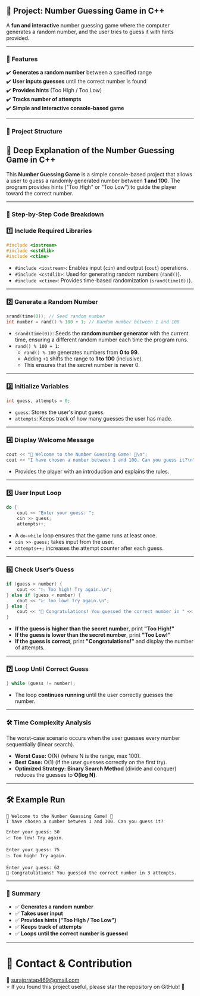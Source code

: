## **🎲 Project: Number Guessing Game in C++**  

A **fun and interactive** number guessing game where the computer generates a random number, and the user tries to guess it with hints provided.  

---

### **📌 Features**  
✔️ **Generates a random number** between a specified range  
✔️ **User inputs guesses** until the correct number is found  
✔️ **Provides hints** (Too High / Too Low)  
✔️ **Tracks number of attempts**  
✔️ **Simple and interactive console-based game**  

---

### **📂 Project Structure**  


## **📖 Deep Explanation of the Number Guessing Game in C++**

This **Number Guessing Game** is a simple console-based project that allows a user to guess a randomly generated number between **1 and 100**. The program provides hints ("Too High" or "Too Low") to guide the player toward the correct number.

---

### **🚀 Step-by-Step Code Breakdown**

### **1️⃣ Include Required Libraries**
```cpp
#include <iostream>
#include <cstdlib>
#include <ctime>
```
- `#include <iostream>`: Enables input (`cin`) and output (`cout`) operations.  
- `#include <cstdlib>`: Used for generating random numbers (`rand()`).  
- `#include <ctime>`: Provides time-based randomization (`srand(time(0))`).  

---

### **2️⃣ Generate a Random Number**
```cpp
srand(time(0)); // Seed random number
int number = rand() % 100 + 1; // Random number between 1 and 100
```
- `srand(time(0))`: Seeds the **random number generator** with the current time, ensuring a different random number each time the program runs.  
- `rand() % 100 + 1`:  
  - `rand() % 100` generates numbers from **0 to 99**.  
  - Adding `+1` shifts the range to **1 to 100** (inclusive).  
  - This ensures that the secret number is never 0.  

---

### **3️⃣ Initialize Variables**
```cpp
int guess, attempts = 0;
```
- `guess`: Stores the user's input guess.  
- `attempts`: Keeps track of how many guesses the user has made.  

---

### **4️⃣ Display Welcome Message**
```cpp
cout << "🎲 Welcome to the Number Guessing Game! 🎲\n";
cout << "I have chosen a number between 1 and 100. Can you guess it?\n";
```
- Provides the player with an introduction and explains the rules.  

---

### **5️⃣ User Input Loop**
```cpp
do {
    cout << "Enter your guess: ";
    cin >> guess;
    attempts++;
```
- A `do-while` loop ensures that the game runs at least once.  
- `cin >> guess;` takes input from the user.  
- `attempts++;` increases the attempt counter after each guess.  

---

### **6️⃣ Check User’s Guess**
```cpp
if (guess > number) {
    cout << "📉 Too high! Try again.\n";
} else if (guess < number) {
    cout << "📈 Too low! Try again.\n";
} else {
    cout << "🎉 Congratulations! You guessed the correct number in " << attempts << " attempts.\n";
}
```
- **If the guess is higher than the secret number**, print **"Too High!"**  
- **If the guess is lower than the secret number**, print **"Too Low!"**  
- **If the guess is correct**, print **"Congratulations!"** and display the number of attempts.  

---

### **7️⃣ Loop Until Correct Guess**
```cpp
} while (guess != number);
```
- The loop **continues running** until the user correctly guesses the number.  

---

### **🛠 Time Complexity Analysis**
The worst-case scenario occurs when the user guesses every number sequentially (linear search).  
- **Worst Case:** O(N) (where N is the range, max 100).  
- **Best Case:** O(1) (if the user guesses correctly on the first try).  
- **Optimized Strategy:** **Binary Search Method** (divide and conquer) reduces the guesses to **O(log N)**.  

---

## **🛠 Example Run**
```
🎲 Welcome to the Number Guessing Game! 🎲
I have chosen a number between 1 and 100. Can you guess it?

Enter your guess: 50
📈 Too low! Try again.

Enter your guess: 75
📉 Too high! Try again.

Enter your guess: 62
🎉 Congratulations! You guessed the correct number in 3 attempts.
```
---

### **📌 Summary**
- ✅ **Generates a random number**  
- ✅ **Takes user input**  
- ✅ **Provides hints ("Too High / Too Low")**  
- ✅ **Keeps track of attempts**  
- ✅ **Loops until the correct number is guessed**  

---

# 📧 Contact & Contribution
📩 surajpratap469@gmail.com
<br>
⭐ If you found this project useful, please star the repository on GitHub! 🚀






